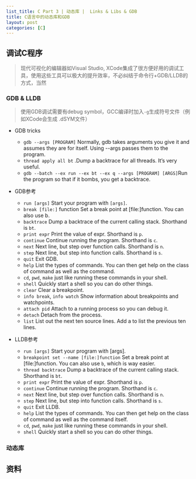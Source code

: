```yaml
---
list_title: C Part 3 | 动态库 |  Links & Libs & GDB
title: C语言中的动态库和GDB
layout: post
categories: [C]
---
```


## 调试C程序

> 现代可视化的编辑器如Visual Studio, XCode集成了很方便好用的调试工具，使用这些工具可以极大的提升效率，不必纠结于命令行+GDB/LLDB的方式，当然

### GDB & LLDB

> 使用GDB调试需要有debug symbol，GCC编译时加入`-g`生成符号文件（例如XCode会生成 .dSYM文件）

- GDB tricks
	- `gdb --args [PROGRAM]` Normally, gdb takes arguments you give it and assumes they are for itself. Using --args passes them to the program.
	- `thread apply all bt` .Dump a backtrace for all threads. It’s very useful.
	- `gdb --batch --ex run --ex bt --ex q --args [PROGRAM] [ARGS]`Run the program so that if it bombs, you get a backtrace.


- GDB参考
	- `run [args]` Start your program with `[args]`.
	- `break [file:]` function Set a break point at [file:]function. You can also use b.
	- `backtrace` Dump a backtrace of the current calling stack. Shorthand is `bt`.
	- `print expr` Print the value of expr. Shorthand is `p`.
	- `continue` Continue running the program. Shorthand is `c`.
	- `next` Next line, but step over function calls. Shorthand is `n`.
	- `step` Next line, but step into function calls. Shorthand is `s`.
	- `quit` Exit GDB.
	- `help` List the types of commands. You can then get help on the class of command as well as
	the command.
	- `cd`, `pwd`, `make` just like running these commands in your shell.
	- `shell` Quickly start a shell so you can do other things.
	- `clear` Clear a breakpoint.
	- `info break`, `info watch` Show information about breakpoints and watchpoints.
	- `attach pid` Attach to a running process so you can debug it.
	- `detach` Detach from the process.
	- `list` List out the next ten source lines. Add a  to list the previous ten lines.

- LLDB参考
	- `run [args]` Start your program with [args].
	- `breakpoint set --name [file:]function` Set a break point at [file:]function. You can also
	use `b`, which is way easier.
	- `thread backtrace` Dump a backtrace of the current calling stack. Shorthand is `bt`.
	- `print expr` Print the value of expr. Shorthand is `p`.
	- `continue` Continue running the program. Shorthand is `c`.
	- `next` Next line, but step over function calls. Shorthand is `n`.
	- `step` Next line, but step into function calls. Shorthand is `s`.
	- `quit` Exit LLDB.
	- `help` List the types of commands. You can then get help on the class of command as well as
	the command itself.
	- `cd`, `pwd`, `make` just like running these commands in your shell.
	- `shell` Quickly start a shell so you can do other things.

### 动态库


## 资料

